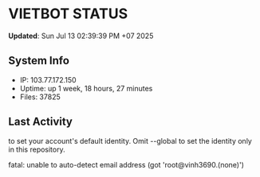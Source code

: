 # VIETBOT STATUS
**Updated**: Sun Jul 13 02:39:39 PM +07 2025

## System Info
- IP: 103.77.172.150
- Uptime: up 1 week, 18 hours, 27 minutes
- Files: 37825

## Last Activity

to set your account's default identity.
Omit --global to set the identity only in this repository.

fatal: unable to auto-detect email address (got 'root@vinh3690.(none)')

